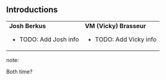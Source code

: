 ## Introductions

<table>
  <tr>
    <td>
      <strong>Josh Berkus</strong>
      <ul>
        <li>TODO: Add Josh info</li>
      </ul>
    </td>
    <td>
      <strong>VM (Vicky) Brasseur</strong>
      <ul>
        <li>TODO: Add Vicky info</li>
      </ul>
    </td>
  </tr>
</table>

note:

Both
time?
